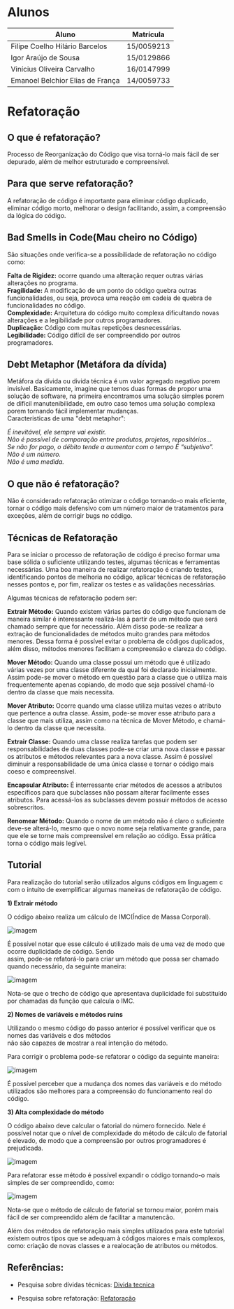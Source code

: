 # Alunos

Aluno | Matrícula
------ | -----
Filipe Coelho Hilário Barcelos | 15/0059213
Igor Araújo de Sousa | 15/0129866
Vinícius Oliveira Carvalho | 16/0147999
Emanoel Belchior Elias de França | 14/0059733

# Refatoração

## O que é refatoração?

Processo de Reorganização do Código que visa torná-lo mais fácil de ser
depurado, além de melhor estruturado e compreensível.

## Para que serve refatoração?

A refatoração de código é importante para eliminar código duplicado, eliminar
código morto, melhorar o design facilitando, assim, a compreensão da lógica
do código.

## Bad Smells in Code(Mau cheiro no Código)

São situações onde verifica-se a possibilidade de refatoração no código como:

**Falta de Rigidez:** ocorre quando uma alteração requer outras várias alterações no programa.  
**Fragilidade:** A modificação de um ponto do código quebra outras funcionalidades, ou seja, provoca
uma reação em cadeia de quebra de funcionalidades no código.  
**Complexidade:** Arquitetura do código muito complexa dificultando novas alterações e a
legibilidade por outros programadores.  
**Duplicação:** Código com muitas repetições desnecessárias.  
**Legibilidade:** Código difícil de ser compreendido por outros programadores.

## Debt Metaphor (Metáfora da dívida)
  Metáfora da dívida ou divida técnica é um valor agregado negativo porem invisível. Basicamente, imagine que temos duas formas de propor uma solução de software, na primeira encontramos uma solução simples porem de difícil manutenibilidade, em outro caso temos uma solução complexa porem tornando fácil implementar mudanças.  
  Caracteristicas de uma "debt metaphor":

  _É inevitável, ele sempre vai existir._   
  _Não é passível de comparação entre produtos, projetos, repositórios..._   
  _Se não for pago, o débito tende a aumentar com o tempo_
  _É “subjetivo”._  
  _Não é um número._   
  _Não é uma medida._  

## O que não é refatoração?

Não é considerado refatoração otimizar o código tornando-o mais eficiente,
tornar o código mais defensivo com um número maior de tratamentos para exceções,
além de corrigir bugs no código.

## Técnicas de Refatoração

Para se iniciar o processo de refatoração de código é preciso formar uma base sólida o suficiente
utilizando testes, algumas técnicas e ferramentas necessárias. Uma boa maneira de realizar
refatoração é criando testes, identificando pontos de melhoria no código, aplicar técnicas de
refatoração nesses pontos e, por fim, realizar os testes e as validações necessárias.

Algumas técnicas de refatoração podem ser:

**Extrair Método:** Quando existem várias partes do código que funcionam de maneira similar é
interessante realizá-las à partir de um método que será chamado sempre que for necessário.
Além disso pode-se realizar a extração de funcionalidades de métodos muito grandes para métodos
menores. Dessa forma é possível evitar o problema de códigos duplicados, além disso, métodos menores
facilitam a compreensão e clareza do código.

**Mover Método:** Quando uma classe possui um método que é utilizado várias vezes por uma classe
diferente da qual foi declarado inicialmente. Assim pode-se mover o método em questão para a
classe que o utiliza mais frequentemente apenas copiando, de modo que seja possível chamá-lo
dentro da classe que mais necessita.

**Mover Atributo:** Ocorre quando uma classe utiliza muitas vezes o atributo que pertence a
outra classe. Assim, pode-se mover esse atributo para a classe que mais utiliza, assim como
na técnica de Mover Método, e chamá-lo dentro da classe que necessita.

**Extrair Classe:** Quando uma classe realiza tarefas que podem ser responsabilidades de duas
classes pode-se criar uma nova classe e passar os atributos e métodos relevantes para a nova
classe. Assim é possível diminuir a responsabilidade de uma única classe
e tornar o código mais coeso e compreensível.

**Encapsular Atributo:** É interressante criar métodos de acessos a atributos específicos para
que subclasses não possam alterar facilmente esses atributos. Para acessá-los as subclasses
devem possuir métodos de acesso sobrescritos.

**Renomear Método:** Quando o nome de um método não é claro o suficiente deve-se alterá-lo, mesmo
que o novo nome seja relativamente grande, para que ele se torne mais compreensível em relação
ao código. Essa prática torna o código mais legível.

## Tutorial

Para realização do tutorial serão utilizados alguns códigos em linguagem c com o intuito de exemplificar algumas maneiras de refatoração de código.

**1) Extrair método**

O código abaixo realiza um cálculo de IMC(Índice de Massa Corporal).

![imagem](images/imc.jpg)

É possível notar que esse cálculo é utilizado mais de uma vez de modo que ocorre duplicidade de código. Sendo  
assim, pode-se refatorá-lo para criar um método que possa ser chamado quando necessário, da seguinte maneira:

![imagem](images/imc_refatorado.bmp)

Nota-se que o trecho de código que apresentava duplicidade foi substituído por chamadas da função que calcula o IMC.

**2) Nomes de variáveis e métodos ruins**

Utilizando o mesmo código do passo anterior é possível verificar que os nomes das variáveis e dos métodos  
não são capazes de mostrar a real intenção do método.

Para corrigir o problema pode-se refatorar o código da seguinte maneira:

![imagem](images/imc_nome.jpg)

É possível perceber que a mudança dos nomes das variáveis e do método utilizados são melhores para a compreensão do funcionamento real do código.

**3) Alta complexidade do método**

O código abaixo deve calcular o fatorial do número fornecido. Nele é possível notar que o nível de complexidade do método de cálculo de fatorial é elevado, de modo que a compreensão por outros programadores é prejudicada.

![imagem](images/fatorial.jpg)

Para refatorar esse método é possível expandir o código tornando-o mais simples de ser compreendido, como:

![imagem](images/fatorial_recursivo.jpg)

Nota-se que o método de cálculo de fatorial se tornou maior, porém mais fácil de ser compreendido além de facilitar a manutencão.

Além dos métodos de refatoração mais simples utilizados para este tutorial existem outros tipos que se adequam à códigos maiores e mais complexos, como: criação de novas classes e a realocação de atributos ou métodos.

## Referências:
  * Pesquisa sobre dívidas técnicas: [Divida tecnica](https://agilecoachninja.wordpress.com/2016/03/08/debito-tecnico-divida-tecnica/)

  * Pesquisa sobre refatoração:  [Refatoração](http://www.linhadecodigo.com.br/artigo/2832/introducao-a-refatoracao.aspx/)
